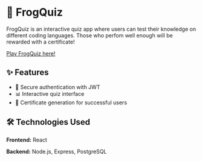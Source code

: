 # 🐸 FrogQuiz

FrogQuiz is an interactive quiz app where users can test their knowledge on different coding languages. Those who perfom well enough will be rewarded with a certificate!

[Play FrogQuiz here!](https://frogquiz.fly.dev/)

## ✨ Features

- 🔐 Secure authentication with JWT
- 📊 Interactive quiz interface
- 📄 Certificate generation for successful users

## 🛠️ Technologies Used

**Frontend:** React

**Backend:** Node.js, Express, PostgreSQL
